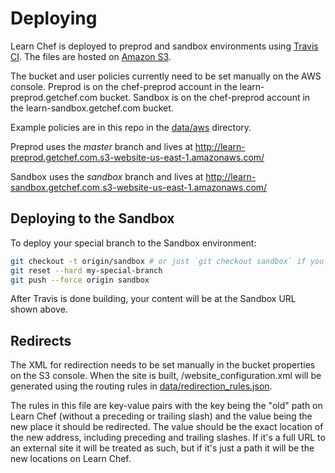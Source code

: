 # Deploying

Learn Chef is deployed to preprod and sandbox environments using
[Travis CI](https://travis-ci.org/). The files are hosted on
[Amazon S3](http://aws.amazon.com/s3/).

The bucket and user policies currently need to be set manually on the AWS
console. Preprod is on the chef-preprod account in the learn-preprod.getchef.com
bucket. Sandbox is on the chef-preprod account in the learn-sandbox.getchef.com
bucket.

Example policies are in this repo in the [data/aws](../data/aws) directory.

Preprod uses the _master_ branch and lives at http://learn-preprod.getchef.com.s3-website-us-east-1.amazonaws.com/

Sandbox uses the _sandbox_ branch and lives at http://learn-sandbox.getchef.com.s3-website-us-east-1.amazonaws.com/

## Deploying to the Sandbox

To deploy your special branch to the Sandbox environment:

```bash
git checkout -t origin/sandbox # or just `git checkout sandbox` if you've done this before
git reset --hard my-special-branch
git push --force origin sandbox
```

After Travis is done building, your content will be at the Sandbox URL shown
above.

## Redirects

The XML for redirection needs to be set manually in the bucket properties on the
S3 console. When the site is built, /website\_configuration.xml will be
generated using the routing rules in
[data/redirection\_rules.json](../data/redirection_rules.json).

The rules in this file are key-value pairs with the key being the "old" path on
Learn Chef (without a preceding or trailing slash) and the value being the new
place it should be redirected. The value should be the exact location of the
new address, including preceding and trailing slashes. If it's a full URL to an
external site it will be treated as such, but if it's just a path it will be the
new locations on Learn Chef.
